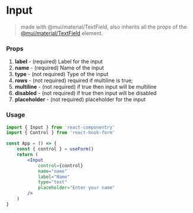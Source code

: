 # Input
> made with @mui/material/TextField, also inherits all the props of the [@mui/material/TextField](https://mui.com/material-ui/react-text-field/) element.
### Props
1. **label** - (required) Label for the input
2. **name** - (required) Name of the input
3. **type** - (not required) Type of the input
4. **rows** - (not required) required if multiline is true;
5. **multiline** - (not required) if true then input will be multiline
6. **disabled** - (not required) if true then input will be disabled
7. **placeholder** - (not required) placeholder for the input

### Usage
```jsx
import { Input } from 'react-componentry'
import { Control } from 'react-hook-form'

const App = () => {
    const { control } = useForm()
    return (
        <Input
            control={control}
            name="name"
            label="Name"
            type="text"
            placeholder="Enter your name"
        />
    )
}
```